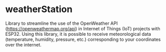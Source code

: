 # weatherStation
 
Library to streamline the use of the OpenWeather API (https://openweathermap.org/api) in Internet of Things (IoT) projects with ESP32. Using this library, it is possible to receive meteorological data (temperature, humidity, pressure, etc.) corresponding to your coordinates over the internet.